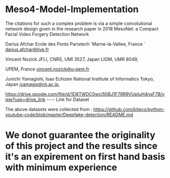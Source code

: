 # Meso4-Model-Implementation

The citations for such a complex problem is via a simple
convolutional network design given in the research paper in 2018
MesoNet: a Compact Facial Video Forgery Detection Network

Darius Afchar Ecole des Ponts Paristech
 ́ Marne-la-Vallee, France  ́ darius.afchar@live.fr

Vincent Nozick JFLI, CNRS, UMI 3527, Japan LIGM, UMR 8049,

UPEM, France vincent.nozick@u-pem.fr

Junichi Yamagishi, Isao Echizen National Institute of
Informatics Tokyo, Japan jyamagis@nii.ac.jp,

https://drive.google.com/file/d/1D8TWDC0wci50BJ1F79R9VUpIuH4nsF7B/view?usp=drive_link ---- Link for Dataset

The above datasets were collected from  : https://github.com/kiteco/python-youtube-code/blob/master/Deepfake-detection/README.md

# We donot guarantee the originality of this project and the results since it's an expirement on first hand basis with minimum experience
